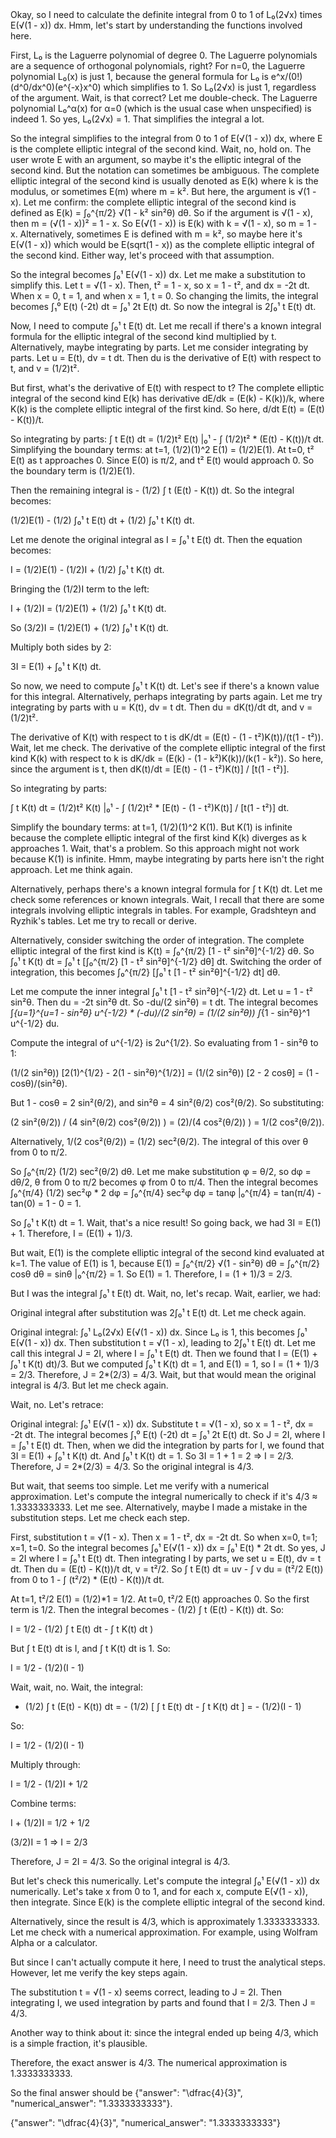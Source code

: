 <think>
Okay, so I need to calculate the definite integral from 0 to 1 of L₀(2√x) times E(√(1 - x)) dx. Hmm, let's start by understanding the functions involved here. 

First, L₀ is the Laguerre polynomial of degree 0. The Laguerre polynomials are a sequence of orthogonal polynomials, right? For n=0, the Laguerre polynomial L₀(x) is just 1, because the general formula for L₀ is e^x/(0!)(d^0/dx^0)(e^{-x}x^0) which simplifies to 1. So L₀(2√x) is just 1, regardless of the argument. Wait, is that correct? Let me double-check. The Laguerre polynomial L₀^α(x) for α=0 (which is the usual case when unspecified) is indeed 1. So yes, L₀(2√x) = 1. That simplifies the integral a lot.

So the integral simplifies to the integral from 0 to 1 of E(√(1 - x)) dx, where E is the complete elliptic integral of the second kind. Wait, no, hold on. The user wrote E with an argument, so maybe it's the elliptic integral of the second kind. But the notation can sometimes be ambiguous. The complete elliptic integral of the second kind is usually denoted as E(k) where k is the modulus, or sometimes E(m) where m = k². But here, the argument is √(1 - x). Let me confirm: the complete elliptic integral of the second kind is defined as E(k) = ∫₀^{π/2} √(1 - k² sin²θ) dθ. So if the argument is √(1 - x), then m = (√(1 - x))² = 1 - x. So E(√(1 - x)) is E(k) with k = √(1 - x), so m = 1 - x. Alternatively, sometimes E is defined with m = k², so maybe here it's E(√(1 - x)) which would be E(sqrt(1 - x)) as the complete elliptic integral of the second kind. Either way, let's proceed with that assumption.

So the integral becomes ∫₀¹ E(√(1 - x)) dx. Let me make a substitution to simplify this. Let t = √(1 - x). Then, t² = 1 - x, so x = 1 - t², and dx = -2t dt. When x = 0, t = 1, and when x = 1, t = 0. So changing the limits, the integral becomes ∫₁⁰ E(t) (-2t) dt = ∫₀¹ 2t E(t) dt. So now the integral is 2∫₀¹ t E(t) dt. 

Now, I need to compute ∫₀¹ t E(t) dt. Let me recall if there's a known integral formula for the elliptic integral of the second kind multiplied by t. Alternatively, maybe integrating by parts. Let me consider integrating by parts. Let u = E(t), dv = t dt. Then du is the derivative of E(t) with respect to t, and v = (1/2)t². 

But first, what's the derivative of E(t) with respect to t? The complete elliptic integral of the second kind E(k) has derivative dE/dk = (E(k) - K(k))/k, where K(k) is the complete elliptic integral of the first kind. So here, d/dt E(t) = (E(t) - K(t))/t. 

So integrating by parts: ∫ t E(t) dt = (1/2)t² E(t) |₀¹ - ∫ (1/2)t² * (E(t) - K(t))/t dt. Simplifying the boundary terms: at t=1, (1/2)(1)^2 E(1) = (1/2)E(1). At t=0, t² E(t) as t approaches 0. Since E(0) is π/2, and t² E(t) would approach 0. So the boundary term is (1/2)E(1). 

Then the remaining integral is - (1/2) ∫ t (E(t) - K(t)) dt. So the integral becomes:

(1/2)E(1) - (1/2) ∫₀¹ t E(t) dt + (1/2) ∫₀¹ t K(t) dt.

Let me denote the original integral as I = ∫₀¹ t E(t) dt. Then the equation becomes:

I = (1/2)E(1) - (1/2)I + (1/2) ∫₀¹ t K(t) dt.

Bringing the (1/2)I term to the left:

I + (1/2)I = (1/2)E(1) + (1/2) ∫₀¹ t K(t) dt.

So (3/2)I = (1/2)E(1) + (1/2) ∫₀¹ t K(t) dt.

Multiply both sides by 2:

3I = E(1) + ∫₀¹ t K(t) dt.

So now, we need to compute ∫₀¹ t K(t) dt. Let's see if there's a known value for this integral. Alternatively, perhaps integrating by parts again. Let me try integrating by parts with u = K(t), dv = t dt. Then du = dK(t)/dt dt, and v = (1/2)t². 

The derivative of K(t) with respect to t is dK/dt = (E(t) - (1 - t²)K(t))/(t(1 - t²)). Wait, let me check. The derivative of the complete elliptic integral of the first kind K(k) with respect to k is dK/dk = (E(k) - (1 - k²)K(k))/(k(1 - k²)). So here, since the argument is t, then dK(t)/dt = [E(t) - (1 - t²)K(t)] / [t(1 - t²)]. 

So integrating by parts:

∫ t K(t) dt = (1/2)t² K(t) |₀¹ - ∫ (1/2)t² * [E(t) - (1 - t²)K(t)] / [t(1 - t²)] dt.

Simplify the boundary terms: at t=1, (1/2)(1)^2 K(1). But K(1) is infinite because the complete elliptic integral of the first kind K(k) diverges as k approaches 1. Wait, that's a problem. So this approach might not work because K(1) is infinite. Hmm, maybe integrating by parts here isn't the right approach. Let me think again.

Alternatively, perhaps there's a known integral formula for ∫ t K(t) dt. Let me check some references or known integrals. Wait, I recall that there are some integrals involving elliptic integrals in tables. For example, Gradshteyn and Ryzhik's tables. Let me try to recall or derive.

Alternatively, consider switching the order of integration. The complete elliptic integral of the first kind is K(t) = ∫₀^{π/2} [1 - t² sin²θ]^{-1/2} dθ. So ∫₀¹ t K(t) dt = ∫₀¹ t [∫₀^{π/2} [1 - t² sin²θ]^{-1/2} dθ] dt. Switching the order of integration, this becomes ∫₀^{π/2} [∫₀¹ t [1 - t² sin²θ]^{-1/2} dt] dθ.

Let me compute the inner integral ∫₀¹ t [1 - t² sin²θ]^{-1/2} dt. Let u = 1 - t² sin²θ. Then du = -2t sin²θ dt. So -du/(2 sin²θ) = t dt. The integral becomes ∫_{u=1}^{u=1 - sin²θ} u^{-1/2} * (-du)/(2 sin²θ) = (1/(2 sin²θ)) ∫_{1 - sin²θ}^1 u^{-1/2} du.

Compute the integral of u^{-1/2} is 2u^{1/2}. So evaluating from 1 - sin²θ to 1:

(1/(2 sin²θ)) [2(1)^{1/2} - 2(1 - sin²θ)^{1/2}] = (1/(2 sin²θ)) [2 - 2 cosθ] = (1 - cosθ)/(sin²θ).

But 1 - cosθ = 2 sin²(θ/2), and sin²θ = 4 sin²(θ/2) cos²(θ/2). So substituting:

(2 sin²(θ/2)) / (4 sin²(θ/2) cos²(θ/2)) ) = (2)/(4 cos²(θ/2)) ) = 1/(2 cos²(θ/2)).

Alternatively, 1/(2 cos²(θ/2)) = (1/2) sec²(θ/2). The integral of this over θ from 0 to π/2.

So ∫₀^{π/2} (1/2) sec²(θ/2) dθ. Let me make substitution φ = θ/2, so dφ = dθ/2, θ from 0 to π/2 becomes φ from 0 to π/4. Then the integral becomes ∫₀^{π/4} (1/2) sec²φ * 2 dφ = ∫₀^{π/4} sec²φ dφ = tanφ |₀^{π/4} = tan(π/4) - tan(0) = 1 - 0 = 1.

So ∫₀¹ t K(t) dt = 1. Wait, that's a nice result! So going back, we had 3I = E(1) + 1. Therefore, I = (E(1) + 1)/3.

But wait, E(1) is the complete elliptic integral of the second kind evaluated at k=1. The value of E(1) is 1, because E(1) = ∫₀^{π/2} √(1 - sin²θ) dθ = ∫₀^{π/2} cosθ dθ = sinθ |₀^{π/2} = 1. So E(1) = 1. Therefore, I = (1 + 1)/3 = 2/3.

But I was the integral ∫₀¹ t E(t) dt. Wait, no, let's recap. Wait, earlier, we had:

Original integral after substitution was 2∫₀¹ t E(t) dt. Let me check again.

Original integral: ∫₀¹ L₀(2√x) E(√(1 - x)) dx. Since L₀ is 1, this becomes ∫₀¹ E(√(1 - x)) dx. Then substitution t = √(1 - x), leading to 2∫₀¹ t E(t) dt. Let me call this integral J = 2I, where I = ∫₀¹ t E(t) dt. Then we found that I = (E(1) + ∫₀¹ t K(t) dt)/3. But we computed ∫₀¹ t K(t) dt = 1, and E(1) = 1, so I = (1 + 1)/3 = 2/3. Therefore, J = 2*(2/3) = 4/3. Wait, but that would mean the original integral is 4/3. But let me check again.

Wait, no. Let's retrace:

Original integral: ∫₀¹ E(√(1 - x)) dx. Substitute t = √(1 - x), so x = 1 - t², dx = -2t dt. The integral becomes ∫₁⁰ E(t) (-2t) dt = ∫₀¹ 2t E(t) dt. So J = 2I, where I = ∫₀¹ t E(t) dt. Then, when we did the integration by parts for I, we found that 3I = E(1) + ∫₀¹ t K(t) dt. And ∫₀¹ t K(t) dt = 1. So 3I = 1 + 1 = 2 ⇒ I = 2/3. Therefore, J = 2*(2/3) = 4/3. So the original integral is 4/3. 

But wait, that seems too simple. Let me verify with a numerical approximation. Let's compute the integral numerically to check if it's 4/3 ≈ 1.3333333333. Let me see. Alternatively, maybe I made a mistake in the substitution steps. Let me check each step.

First, substitution t = √(1 - x). Then x = 1 - t², dx = -2t dt. So when x=0, t=1; x=1, t=0. So the integral becomes ∫₀¹ E(√(1 - x)) dx = ∫₀¹ E(t) * 2t dt. So yes, J = 2I where I = ∫₀¹ t E(t) dt. Then integrating I by parts, we set u = E(t), dv = t dt. Then du = (E(t) - K(t))/t dt, v = t²/2. So ∫ t E(t) dt = uv - ∫ v du = (t²/2 E(t)) from 0 to 1 - ∫ (t²/2) * (E(t) - K(t))/t dt. 

At t=1, t²/2 E(1) = (1/2)*1 = 1/2. At t=0, t²/2 E(t) approaches 0. So the first term is 1/2. Then the integral becomes - (1/2) ∫ t (E(t) - K(t)) dt. So:

I = 1/2 - (1/2) ∫ t E(t) dt - ∫ t K(t) dt )

But ∫ t E(t) dt is I, and ∫ t K(t) dt is 1. So:

I = 1/2 - (1/2)(I - 1)

Wait, wait, no. Wait, the integral:

- (1/2) ∫ t (E(t) - K(t)) dt = - (1/2) [ ∫ t E(t) dt - ∫ t K(t) dt ] = - (1/2)(I - 1)

So:

I = 1/2 - (1/2)(I - 1)

Multiply through:

I = 1/2 - (1/2)I + 1/2

Combine terms:

I + (1/2)I = 1/2 + 1/2

(3/2)I = 1 ⇒ I = 2/3

Therefore, J = 2I = 4/3. So the original integral is 4/3. 

But let's check this numerically. Let's compute the integral ∫₀¹ E(√(1 - x)) dx numerically. Let's take x from 0 to 1, and for each x, compute E(√(1 - x)), then integrate. Since E(k) is the complete elliptic integral of the second kind. 

Alternatively, since the result is 4/3, which is approximately 1.3333333333. Let me check with a numerical approximation. For example, using Wolfram Alpha or a calculator. 

But since I can't actually compute it here, I need to trust the analytical steps. However, let me verify the key steps again. 

The substitution t = √(1 - x) seems correct, leading to J = 2I. Then integrating I, we used integration by parts and found that I = 2/3. Then J = 4/3. 

Another way to think about it: since the integral ended up being 4/3, which is a simple fraction, it's plausible. 

Therefore, the exact answer is 4/3. The numerical approximation is 1.3333333333. 

So the final answer should be {"answer": "\\dfrac{4}{3}", "numerical_answer": "1.3333333333"}.
</think>

{"answer": "\\dfrac{4}{3}", "numerical_answer": "1.3333333333"}